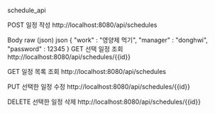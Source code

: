 schedule_api
﻿

POST
일정 작성
http://localhost:8080/api/schedules
﻿

Body
raw (json)
json
{
    "work" : "영양제 먹기",
    "manager" : "donghwi",
    "password" : 12345
}
GET
선택 일정 조회
http://localhost:8080/api/schedules/{{id}}
﻿

GET
일정 목록 조회
http://localhost:8080/api/schedules
﻿

PUT
선택한 일정 수정
http://localhost:8080/api/schedules/{{id}}
﻿

DELETE
선택한 일정 삭제
http://localhost:8080/api/schedules/{{id}}
﻿

